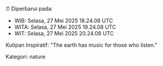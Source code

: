 ⏰ Diperbarui pada:
- WIB: Selasa, 27 Mei 2025 18.24.08 UTC
- WITA: Selasa, 27 Mei 2025 19.24.08 UTC
- WIT: Selasa, 27 Mei 2025 20.24.08 UTC

Kutipan Inspiratif:
"The earth has music for those who listen."


Kategori: nature


